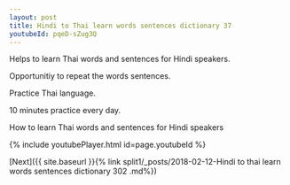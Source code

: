 ```yaml
---
layout: post
title: Hindi to Thai learn words sentences dictionary 37 
youtubeId: pqeD-sZug3Q
---
```

 
 
Helps to learn Thai words and sentences for Hindi speakers.

Opportunitiy to repeat the words sentences. 

Practice Thai language. 
 
10 minutes practice every day. 
 
How to learn Thai words and sentences for Hindi speakers 
 
{% include youtubePlayer.html id=page.youtubeId %}
 
 
[Next]({{ site.baseurl }}{% link  split1/_posts/2018-02-12-Hindi to thai learn words sentences dictionary 302 .md%})
 
